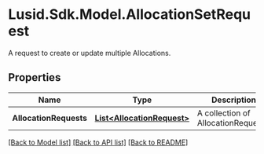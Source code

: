 # Lusid.Sdk.Model.AllocationSetRequest
A request to create or update multiple Allocations.

## Properties

Name | Type | Description | Notes
------------ | ------------- | ------------- | -------------
**AllocationRequests** | [**List&lt;AllocationRequest&gt;**](AllocationRequest.md) | A collection of AllocationRequests. | [optional] 

[[Back to Model list]](../README.md#documentation-for-models) [[Back to API list]](../README.md#documentation-for-api-endpoints) [[Back to README]](../README.md)

